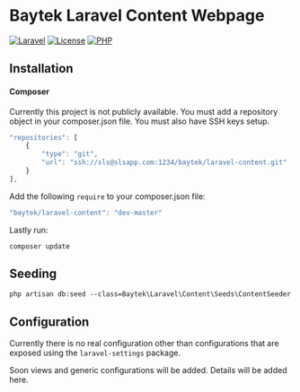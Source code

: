 # Baytek Laravel Content Webpage
[![Laravel](https://img.shields.io/badge/Laravel-~5.3-orange.svg?style=flat-square)](http://laravel.com)
[![License](http://img.shields.io/badge/license-MIT-brightgreen.svg?style=flat-square)](https://tldrlegal.com/license/mit-license)
[![PHP](https://img.shields.io/badge/PHP-%3E=5.6.4-green.svg)](http://www.php.net/ChangeLog-5.php#5.6.4)

## Installation

#### Composer

Currently this project is not publicly available. You must add a repository object in your composer.json file. You must also have SSH keys setup.

```javascript
"repositories": [
    {
        "type": "git",
        "url": "ssh://sls@slsapp.com:1234/baytek/laravel-content.git"
    }
],
```

Add the following `require` to your composer.json file:

```javascript
"baytek/laravel-content": "dev-master"
```

Lastly run:

`composer update`

## Seeding

`php artisan db:seed --class=Baytek\Laravel\Content\Seeds\ContentSeeder`

## Configuration

Currently there is no real configuration other than configurations that are exposed using the `laravel-settings` package.

Soon views and generic configurations will be added. Details will be added here.
